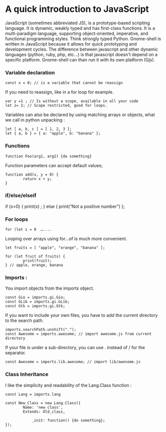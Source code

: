 # A quick introduction to JavaScript
JavaScript (sometimes abbreviated JS), is a prototype-based scripting language. It is dynamic, weakly typed and has first-class functions. It is a multi-paradigm language, supporting object-oriented, imperative, and functional programming styles. Think strongly typed Python.
Gnome-shell is written in JavaScript because it allows for quick prototyping and development cycles. The difference between javascript and other dynamic languages (python, ruby, php, etc...) is that javascript doesn't depend on a specific platform. Gnome-shell can than run it with its own platform (Gjs).

### Variable declaration 
	const x = 0; // is a variable that cannot be reassign
	
If you need to reassign, like in a for loop for example.

	var y =1 ; // Is without a scope, available in all your code
 	let z= 2; // Scope restricted, good for loops.  

Variables can also be declared by using matching arrays or objects, what we call in python unpacking :

	let [ a, b, c ] = [ 1, 2, 3 ];
	let { a, b } = { a: "apple", b: "banana" };

### Functions
	function Foo(arg1, arg2) {do something}
Function parameters can accept default values; 

	function add(x, y = 0) {
    		return x + y;
	}
	
### if/else/elseif
if (x>0) { 
	print(x) ; 
} else { 
	print(“Not a positive number”) };

### For loops
	for (let i = 0  …....

Looping over arrays using for...of is much more convenient.

	let fruits = [ "apple", "orange", "banana" ];

	for (let fruit of fruits) {
    		print(fruit);
	} // apple, orange, banana

### Imports :
You import objects from the imports object.

	const Gio = imports.gi.Gio;
	const GLib = imports.gi.GLib;
	const Gtk = imports.gi.Gtk;

If you want to include your own files, you have to add the current directory to the search path.

	imports.searchPath.unshift(".");
	const Awesome = imports.awesome; // import awesome.js from current directory

If your file is under a sub-directory, you can use . instead of / for the separator.

	const Awesome = imports.lib.awesome; // import lib/awesome.js

### Class Inheritance
I like the simplicity and readability of the Lang.Class function :

	const Lang = imports.lang

	const New_Class = new Lang.Class({
    		Name: 'new class',
    		Extends: Old_class,
 
        		_init: function() {do something};
	});
